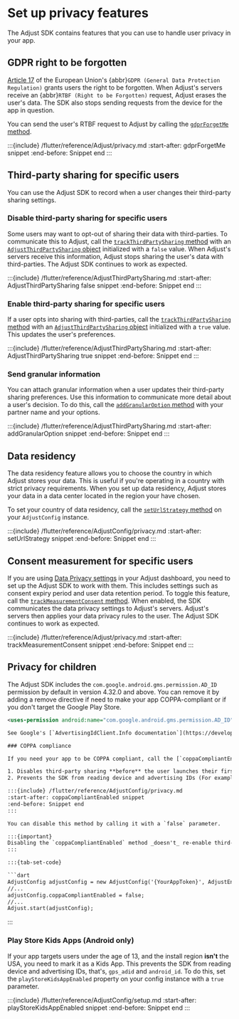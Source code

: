# Set up privacy features

The Adjust SDK contains features that you can use to handle user privacy in your app.

## GDPR right to be forgotten

[Article 17](https://gdpr-info.eu/art-17-gdpr/) of the European Union's {abbr}`GDPR (General Data Protection Regulation)` grants users the right to be forgotten. When Adjust's servers receive an {abbr}`RTBF (Right to be Forgotten)` request, Adjust erases the user's data. The SDK also stops sending requests from the device for the app in question.

You can send the user's RTBF request to Adjust by calling the [`gdprForgetMe` method](#flutter-gdprforgetme-invocation).

:::{include} /flutter/reference/Adjust/privacy.md
:start-after: gdprForgetMe snippet
:end-before: Snippet end
:::

## Third-party sharing for specific users

You can use the Adjust SDK to record when a user changes their third-party sharing settings.

### Disable third-party sharing for specific users

Some users may want to opt-out of sharing their data with third-parties. To communicate this to Adjust, call the [`trackThirdPartySharing` method](#flutter-trackthirdpartysharing-invocation) with an [`AdjustThirdPartySharing` object](/flutter/reference/AdjustThirdPartySharing.md) initialized with a `false` value. When Adjust's servers receive this information, Adjust stops sharing the user's data with third-parties. The Adjust SDK continues to work as expected.

:::{include} /flutter/reference/AdjustThirdPartySharing.md
:start-after: AdjustThirdPartySharing false snippet
:end-before: Snippet end
:::

### Enable third-party sharing for specific users

If a user opts into sharing with third-parties, call the [`trackThirdPartySharing` method](#flutter-trackthirdpartysharing-invocation) with an [`AdjustThirdPartySharing` object](/flutter/reference/AdjustThirdPartySharing.md) initialized with a `true` value. This updates the user's preferences.

:::{include} /flutter/reference/AdjustThirdPartySharing.md
:start-after: AdjustThirdPartySharing true snippet
:end-before: Snippet end
:::

### Send granular information

You can attach granular information when a user updates their third-party sharing preferences. Use this information to communicate more detail about a user's decision. To do this, call the [`addGranularOption` method](#flutter-addgranularoption-invocation) with your partner name and your options.

:::{include} /flutter/reference/AdjustThirdPartySharing.md
:start-after: addGranularOption snippet
:end-before: Snippet end
:::

## Data residency

The data residency feature allows you to choose the country in which Adjust stores your data. This is useful if you're operating in a country with strict privacy requirements. When you set up data residency, Adjust stores your data in a data center located in the region your have chosen.

To set your country of data residency, call the [`setUrlStrategy` method](#flutter-seturlstrategy-invocation) on your `AdjustConfig` instance.

:::{include} /flutter/reference/AdjustConfig/privacy.md
:start-after: setUrlStrategy snippet
:end-before: Snippet end
:::

## Consent measurement for specific users

If you are using [Data Privacy settings](https://help.adjust.com/en/article/manage-data-collection-and-retention) in your Adjust dashboard, you need to set up the Adjust SDK to work with them. This includes settings such as consent expiry period and user data retention period. To toggle this feature, call the [`trackMeasurementConsent` method](#flutter-trackmeasurementconsent-invocation). When enabled, the SDK communicates the data privacy settings to Adjust's servers. Adjust's servers then applies your data privacy rules to the user. The Adjust SDK continues to work as expected.

:::{include} /flutter/reference/Adjust/privacy.md
:start-after: trackMeasurementConsent snippet
:end-before: Snippet end
:::

## Privacy for children

The Adjust SDK includes the `com.google.android.gms.permission.AD_ID` permission by default in version 4.32.0 and above. You can remove it by adding a remove directive if need to make your app COPPA-compliant or if you don't target the Google Play Store.

```xml
<uses-permission android:name="com.google.android.gms.permission.AD_ID" tools:node="remove"/>

See Google's [`AdvertisingIdClient.Info documentation`](https://developers.google.com/android/reference/com/google/android/gms/ads/identifier/AdvertisingIdClient.Info#public-string-getid) for more information about this permission.

### COPPA compliance

If you need your app to be COPPA compliant, call the [`coppaCompliantEnabled` method](#flutter-coppacompliantenabled-invocation). This method performs the following actions:

1. Disables third-party sharing **before** the user launches their first session.
2. Prevents the SDK from reading device and advertising IDs (For example: `gps_adid` and `android_id`).

:::{include} /flutter/reference/AdjustConfig/privacy.md
:start-after: coppaCompliantEnabled snippet
:end-before: Snippet end
:::

You can disable this method by calling it with a `false` parameter.

:::{important}
Disabling the `coppaCompliantEnabled` method _doesn't_ re-enable third-party sharing. You need to re-enable third-party sharing for the user.
:::

:::{tab-set-code}

```dart
AdjustConfig adjustConfig = new AdjustConfig('{YourAppToken}', AdjustEnvironment.Sandbox);
//...
adjustConfig.coppaCompliantEnabled = false;
//...
Adjust.start(adjustConfig);
```

:::

### Play Store Kids Apps (Android only)

If your app targets users under the age of 13, and the install region **isn't** the USA, you need to mark it as a Kids App. This prevents the SDK from reading device and advertising IDs, that's, `gps_adid` and `android_id`. To do this, set the `playStoreKidsAppEnabled` property on your config instance with a `true` parameter.

:::{include} /flutter/reference/AdjustConfig/setup.md
:start-after: playStoreKidsAppEnabled snippet
:end-before: Snippet end
:::
